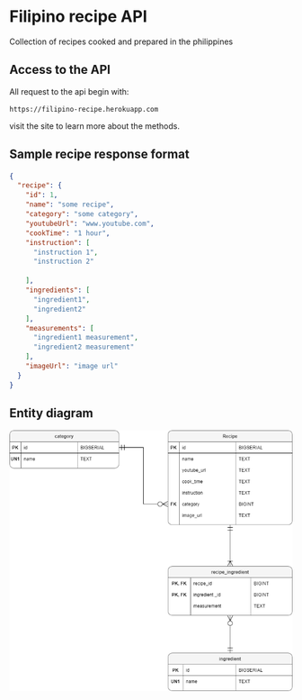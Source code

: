 # Filipino recipe API
Collection of recipes cooked and prepared in the philippines

## Access to the API
All request to the api begin with:

```
https://filipino-recipe.herokuapp.com
```
visit the site to learn more about the methods. 

## Sample recipe response format
```json
{
  "recipe": {
    "id": 1,
    "name": "some recipe",
    "category": "some category",
    "youtubeUrl": "www.youtube.com",
    "cookTime": "1 hour",
    "instruction": [
      "instruction 1",
      "instruction 2"
      
    ],
    "ingredients": [
      "ingredient1",
      "ingredient2"
    ],
    "measurements": [
      "ingredient1 measurement",
      "ingredient2 measurement"
    ],
    "imageUrl": "image url"
  }
}
```
## Entity diagram
<img src="diagram.png">




